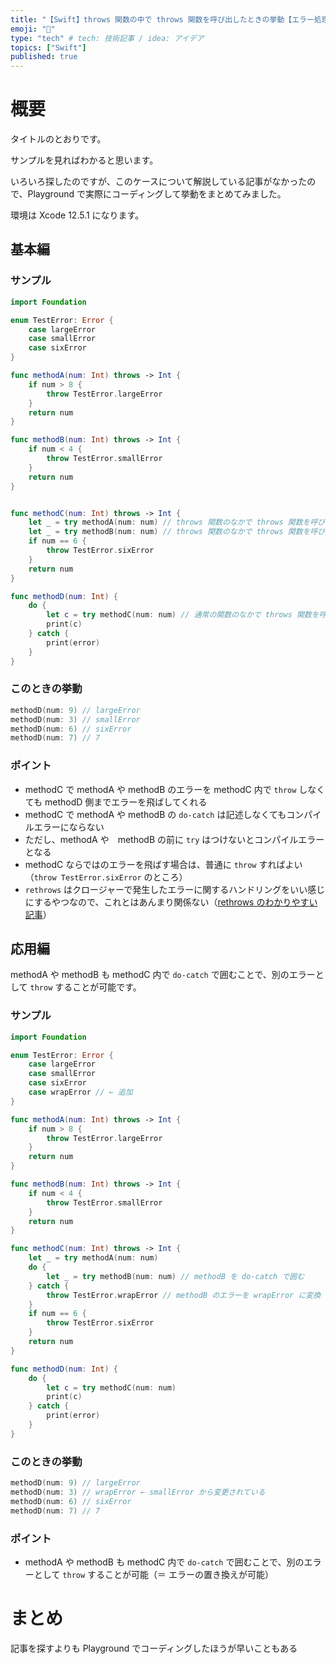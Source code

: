 ```yaml
---
title: "【Swift】throws 関数の中で throws 関数を呼び出したときの挙動【エラー処理】"
emoji: "🔖"
type: "tech" # tech: 技術記事 / idea: アイデア
topics: ["Swift"]
published: true
---
```

# 概要

タイトルのとおりです。

サンプルを見ればわかると思います。

いろいろ探したのですが、このケースについて解説している記事がなかったので、Playground で実際にコーディングして挙動をまとめてみました。

環境は Xcode 12.5.1 になります。

## 基本編

### サンプル

```swift
import Foundation

enum TestError: Error {
    case largeError
    case smallError
    case sixError
}

func methodA(num: Int) throws -> Int {
    if num > 8 {
        throw TestError.largeError
    }
    return num
}

func methodB(num: Int) throws -> Int {
    if num < 4 {
        throw TestError.smallError
    }
    return num
}


func methodC(num: Int) throws -> Int {
    let _ = try methodA(num: num) // throws 関数のなかで throws 関数を呼び出す ← こいつ
    let _ = try methodB(num: num) // throws 関数のなかで throws 関数を呼び出す ← こいつ
    if num == 6 {
        throw TestError.sixError
    }
    return num
}

func methodD(num: Int) {
    do {
        let c = try methodC(num: num) // 通常の関数のなかで throws 関数を呼び出す ← いつもの
        print(c)
    } catch {
        print(error)
    }
}
```

### このときの挙動

```swift
methodD(num: 9) // largeError
methodD(num: 3) // smallError
methodD(num: 6) // sixError
methodD(num: 7) // 7
```

### ポイント

- methodC で methodA や methodB のエラーを methodC 内で `throw` しなくても methodD 側までエラーを飛ばしてくれる
- methodC で methodA や methodB の `do-catch` は記述しなくてもコンパイルエラーにならない
- ただし、methodA や　methodB の前に `try` はつけないとコンパイルエラーとなる
- methodC ならではのエラーを飛ばす場合は、普通に `throw` すればよい（`throw TestError.sixError` のところ）
- `rethrows` はクロージャーで発生したエラーに関するハンドリングをいい感じにするやつなので、これとはあんまり関係ない（[rethrows のわかりやすい記事](https://swift.codelly.dev/guide/%E3%82%A8%E3%83%A9%E3%83%BC%E5%87%A6%E7%90%86/#rethrows)）


## 応用編

methodA や methodB も methodC 内で `do-catch` で囲むことで、別のエラーとして `throw` することが可能です。

### サンプル

```swift
import Foundation

enum TestError: Error {
    case largeError
    case smallError
    case sixError
    case wrapError // ← 追加
}

func methodA(num: Int) throws -> Int {
    if num > 8 {
        throw TestError.largeError
    }
    return num
}

func methodB(num: Int) throws -> Int {
    if num < 4 {
        throw TestError.smallError
    }
    return num
}

func methodC(num: Int) throws -> Int {
    let _ = try methodA(num: num)
    do {
        let _ = try methodB(num: num) // methodB を do-catch で囲む
    } catch {
        throw TestError.wrapError // methodB のエラーを wrapError に変換
    }
    if num == 6 {
        throw TestError.sixError
    }
    return num
}

func methodD(num: Int) {
    do {
        let c = try methodC(num: num)
        print(c)
    } catch {
        print(error)
    }
}
```

### このときの挙動

```swift
methodD(num: 9) // largeError
methodD(num: 3) // wrapError ← smallError から変更されている
methodD(num: 6) // sixError
methodD(num: 7) // 7
```

### ポイント

- methodA や methodB も methodC 内で `do-catch` で囲むことで、別のエラーとして `throw` することが可能（＝ エラーの置き換えが可能）

# まとめ

記事を探すよりも Playground でコーディングしたほうが早いこともある
